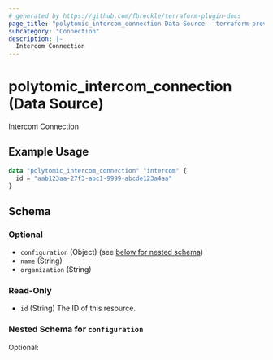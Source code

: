 ```yaml
---
# generated by https://github.com/fbreckle/terraform-plugin-docs
page_title: "polytomic_intercom_connection Data Source - terraform-provider-polytomic"
subcategory: "Connection"
description: |-
  Intercom Connection
---
```


# polytomic_intercom_connection (Data Source)

Intercom Connection

## Example Usage

```terraform
data "polytomic_intercom_connection" "intercom" {
  id = "aab123aa-27f3-abc1-9999-abcde123a4aa"
}
```

<!-- schema generated by tfplugindocs -->
## Schema

### Optional

- `configuration` (Object) (see [below for nested schema](#nestedatt--configuration))
- `name` (String)
- `organization` (String)

### Read-Only

- `id` (String) The ID of this resource.

<a id="nestedatt--configuration"></a>
### Nested Schema for `configuration`

Optional:


